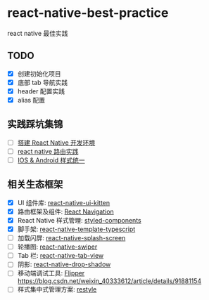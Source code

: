 # react-native-best-practice

react native 最佳实践

## TODO

- [x] 创建初始化项目
- [x] 底部 tab 导航实践
- [x] header 配置实践
- [x] alias 配置

## 实践踩坑集锦

- [ ] [搭建 React Native 开发环境](./docs/搭建%20react%20native%20开发环境.md)
- [ ] [react native 路由实践](./docs/react%20native%20路由实践.md)
- [ ] [IOS & Android 样式统一](docs/IOS%20&%20Android%20样式统一.md)

## 相关生态框架

- [x] UI 组件库: [react-native-ui-kitten](https://akveo.github.io/react-native-ui-kitten/)
- [x] 路由框架及组件: [React Navigation](https://reactnavigation.org/)
- [x] React Native 样式管理: [styled-components](https://www.styled-components.com/)
- [x] 脚手架: [react-native-template-typescript](https://github.com/react-native-community/react-native-template-typescript)
- [ ] 加载闪屏: [react-native-splash-screen](https://github.com/crazycodeboy/react-native-splash-screen)
- [ ] 轮播图: [react-native-swiper](https://github.com/leecade/react-native-swiper)
- [ ] Tab 栏: [react-native-tab-view](https://github.com/satya164/react-native-tab-view)
- [ ] 阴影: [react-native-drop-shadow](https://github.com/hoanglam10499/react-native-drop-shadow)
- [ ] 移动端调试工具: [Flipper](https://fbflipper.com/)
https://blog.csdn.net/weixin_40333612/article/details/91881154
- [ ] 样式集中式管理方案: [restyle](https://github.com/Shopify/restyle)